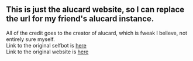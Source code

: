 ## This is just the alucard website, so I can replace the url for my friend's alucard instance.  
All of the credit goes to the creator of alucard, which is fweak I believe, not entirely sure myself.  
Link to the original selfbot is [here](https://github.com/AlucardSB/Alucard-Selfbot-src/)  
Link to the original website is [here](https://github.com/AlucardSB/Alucard-Selfbot.github.io)  
